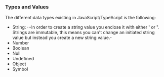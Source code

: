 ### Types and Values
The different data types existing in JavaScript/TypeScript is the following:
* String:
⋅⋅⋅In order to create a string value you enclose it with either ' or ". Strings are immutable, this means you can't change an initiated string value but instead you create a new string value.··
* Number
* Boolean
* Null
* Undefined
* Object
* Symbol
